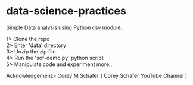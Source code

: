 # data-science-practices

Simple Data analysis using Python csv module.

1> Clone the repo  
2> Enter 'data' directory   
3> Unzip the zip file   
4> Run the 'sof-demo.py' python script   
5> Manipulate code and experiment more...   

Acknowledgement:- Corey M Schafer ( Corey Schafer YouTube Channel )
